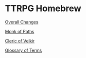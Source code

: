 # TTRPG Homebrew

[Overall Changes](./homebrew/Overall.md)

[Monk of Paths](./homebrew/Monk_Paths.md)

[Cleric of Velkir](./homebrew/Cleric_Velkir.md)

[Glossary of Terms](./homebrew/Glossary.md)